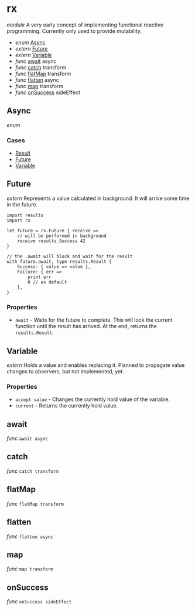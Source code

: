 # rx

_module_
A very early concept of implementing functional reactive programming.
Currently only used to provide mutability.

- _enum_ [Async](#Async)
- _extern_ [Future](#Future)
- _extern_ [Variable](#Variable)
- _func_ [await](#await) async
- _func_ [catch](#catch) transform
- _func_ [flatMap](#flatMap) transform
- _func_ [flatten](#flatten) async
- _func_ [map](#map) transform
- _func_ [onSuccess](#onSuccess) sideEffect

## Async

_enum_

### Cases

- [Result](#Result)
- [Future](#Future)
- [Variable](#Variable)

## Future

_extern_
Represents a value calculated in background.
It will arrive some time in the future.

```lithia
import results
import rx

let future = rx.Future { receive =>
    // will be performed in background
    receive results.Success 42
}

// the .await will block and wait for the result
with future.await, type results.Result {
    Success: { value => value },
    Failure: { err =>
        print err
        0 // as default
    },
}
```

### Properties

- `await` - Waits for the future to complete.
This will lock the current function until the result has arrived.
At the end, returns the `results.Result`.

## Variable

_extern_
Holds a value and enables replacing it.
Planned to propagate value changes to observers, but not implemented, yet.

### Properties

- `accept value` - Changes the currently hold value of the variable.
- `current` - Returns the currently hold value.

## await

_func_ `await async`

## catch

_func_ `catch transform`

## flatMap

_func_ `flatMap transform`

## flatten

_func_ `flatten async`

## map

_func_ `map transform`

## onSuccess

_func_ `onSuccess sideEffect`

